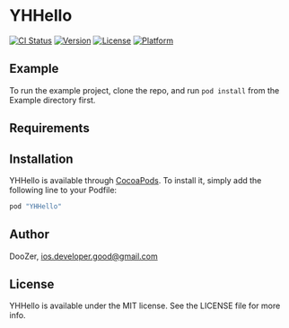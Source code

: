 # YHHello

[![CI Status](http://img.shields.io/travis/yonghwinam/YHHello.svg?style=flat)](https://travis-ci.org/yonghwinam/YHHello)
[![Version](https://img.shields.io/cocoapods/v/YHHello.svg?style=flat)](http://cocoapods.org/pods/YHHello)
[![License](https://img.shields.io/cocoapods/l/YHHello.svg?style=flat)](http://cocoapods.org/pods/YHHello)
[![Platform](https://img.shields.io/cocoapods/p/YHHello.svg?style=flat)](http://cocoapods.org/pods/YHHello)

## Example

To run the example project, clone the repo, and run `pod install` from the Example directory first.

## Requirements

## Installation

YHHello is available through [CocoaPods](http://cocoapods.org). To install
it, simply add the following line to your Podfile:

```ruby
pod "YHHello"
```

## Author

DooZer, ios.developer.good@gmail.com

## License

YHHello is available under the MIT license. See the LICENSE file for more info.
